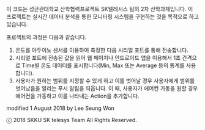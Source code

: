 이 코드는 성균관대학교 산학협력프로젝트 SK텔레시스 팀의 2차 산학과제입니다.
이 프로젝트는 실시간 데이터 분석을 통한 모니터링 시스템을 구현하는 것을 목적으로 하고 있습니다.

프로젝트의 과정은 다음과 같습니다.

1. 온도를 아두이노 센서를 이용하여 측정한 다음 시리얼 포트를 통해 전송합니다.
2. 시리얼 포트에 전송된 값을 읽어 웹 페이지나 안드로이드 앱을 이용해서 1초 간격으로 Time별 온도 데이터를 표시합니다(Min, Max 또는 Average 등의 통계를 사용합니다).
3. 사용자가 원하는 범위를 지정할 수 있게 하고 이를 벗어날 경우 사용자에게 범위를 벗어났음을 알리는 푸시 알림을 띄웁니다. 이 때, 사용자가 에어컨 가동을 원할 경우 에어컨을 가동하고 이를 나타내는 Action을 추가합니다.

modified 1 August 2018
by Lee Seung Won

ⓒ 2018 SKKU SK telesys Team All Rights Reserved.
